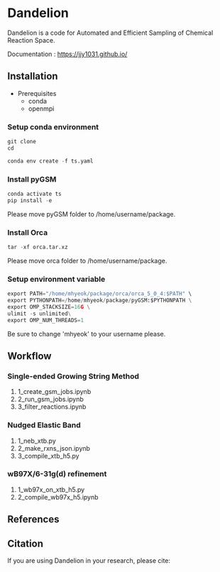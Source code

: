 # Dandelion 
Dandelion is a code for Automated and Efficient Sampling of Chemical Reaction Space.

Documentation : <https://jjy1031.github.io/>

## Installation
- Prerequisites
  - conda
  - openmpi

### Setup conda environment

```python
git clone
cd 
```

```python
conda env create -f ts.yaml
```

### Install pyGSM

```python
conda activate ts
pip install -e
```
Please move pyGSM folder to /home/username/package.

### Install Orca

```python
tar -xf orca.tar.xz
```
Please move orca folder to /home/username/package.

### Setup environment variable

```python
export PATH="/home/mhyeok/package/orca/orca_5_0_4:$PATH" \
export PYTHONPATH=/home/mhyeok/package/pyGSM:$PYTHONPATH \
export OMP_STACKSIZE=16G \
ulimit -s unlimited\
export OMP_NUM_THREADS=1
```

Be sure to change 'mhyeok' to your username please.

## Workflow

### Single-ended Growing String Method
1. 1_create_gsm_jobs.ipynb
2. 2_run_gsm_jobs.ipynb
3. 3_filter_reactions.ipynb


### Nudged Elastic Band 
1. 1_neb_xtb.py
2. 2_make_rxns_json.ipynb
3. 3_compile_xtb_h5.py

### wB97X/6-31g(d) refinement
1. 1_wb97x_on_xtb_h5.py
2. 2_compile_wb97x_h5.ipynb


## References 


## Citation
If you are using Dandelion in your research, please cite:
